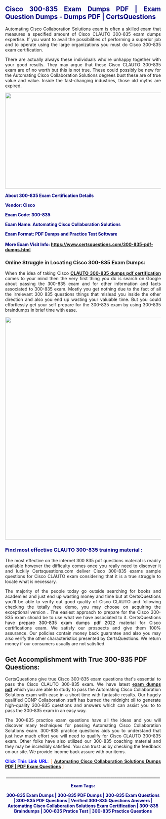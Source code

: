 <h2 style="text-align: justify;"><span style="color: #000080;">Cisco 300-835 Exam Dumps PDF | Exam Question Dumps - Dumps PDF | CertsQuestions</span></h2>
<p style="text-align: justify;">Automating Cisco Collaboration Solutions exam is often a skilled exam that measures a specified amount of Cisco CLAUTO 300-835 exam dumps expertise. If you want to avail the possibilities of performing a superior job and to operate using the large organizations you must do Cisco 300-835 exam certification.</p>
<p style="text-align: justify;">There are actually always these individuals who're unhappy together with your good results. They may argue that these Cisco CLAUTO 300-835 exam are of no worth but this is not true. These could possibly be new for the Automating Cisco Collaboration Solutions degrees bust these are of true value and value. Inside the fast-changing industries, those old myths are expired.</p>
<p><img style="display: block; margin-left: auto; margin-right: auto;" src="https://i.imgur.com/eaP4ae9.png" width="840" height="310" /></p>
<p><span style="color: #000080;"><strong>About 300-835 Exam Certification Details</strong></span></p>
<p><span style="color: #000080;"><strong>Vendor: Cisco<br /></strong></span></p>
<p><span style="color: #000080;"><strong>Exam Code: 300-835</strong></span></p>
<p><span style="color: #000080;"><strong>Exam Name: Automating Cisco Collaboration Solutions</strong></span></p>
<p><span style="color: #000080;"><strong>Exam Format: PDF Dumps and Practice Test Software<br /><br />More Exam Visit Info: <span style="color: #ff6600;"><a href="https://www.certsquestions.com/300-835-pdf-dumps.html">https://www.certsquestions.com/300-835-pdf-dumps.html</a></span></strong></span></p>
<h3>Online Struggle in Locating Cisco 300-835 Exam Dumps:</h3>
<p style="text-align: justify;">When the idea of taking Cisco <a href="https://www.certsquestions.com/300-835-pdf-dumps.html"><strong>CLAUTO 300-835 dumps pdf certification</strong></a> comes to your mind then the very first thing you do is search on Google about passing the 300-835 exam and for other information and facts associated to 300-835 exam. Mostly you get nothing due to the fact of all the irrelevant 300 835 questions things that mislead you inside the other direction and also you end up wasting your valuable time. But you could effortlessly get your self prepare for the 300-835 exam by using 300-835 braindumps in brief time with ease.</p>
<p><a href="https://www.certsquestions.com/300-835-pdf-dumps.html"><img style="display: block; margin-left: auto; margin-right: auto;" src="https://i.imgur.com/pxhoKQ2.png" width="720" /></a></p>
<h3><span style="color: #000080;">Find most effective CLAUTO 300-835 training material :</span></h3>
<p style="text-align: justify;">The most effective on the internet 300 835 pdf questions material is readily available however the difficulty comes once you really need to discover it and luckily Certsquestions.com deliver Cisco 300-835 exams sample questions for Cisco CLAUTO exam considering that it is a true struggle to locate what is necessary.</p>
<p style="text-align: justify;">The majority of the people today go outside searching for books and academies and just end up wasting money and time but at CertsQuestions you'll be able to verify out good quality of Cisco CLAUTO and following checking the totally free demo, you may choose on acquiring the exceptional version . The easiest approach to prepare for the Cisco 300-835 exam should be to use what we have associated to it. CertsQuestions have <span style="color: #000000;">prepare 300-835 exam dumps pdf 2022</span> material for Cisco certifications exam. We satisfy our prospects and give them 100% assurance. Our policies contain money back guarantee and also you may also verify the other characteristics presented by CertsQuestions. We return money if our consumers usually are not satisfied.</p>
<h2>Get Accomplishment with True 300-835 PDF Questions:</h2>
<p style="text-align: justify;">CertsQuestions give true Cisco 300-835 exam questions that's essential to pass the Cisco CLAUTO 300-835 exam. We have latest<strong>&nbsp;<a href="https://www.certsquestions.com/">exam dumps pdf</a></strong>&nbsp;which you are able to study to pass the Automating Cisco Collaboration Solutions exam with ease in a short time with fantastic results. Our hugely qualified CCNP Collaboration staff has burned the midnight oil to generate high-quality 300-835 questions and answers which can assist you to to pass the 300-835 exam in an easy way.</p>
<p style="text-align: justify;">The 300-835 practice exam questions have all the ideas and you will discover many techniques for passing Automating Cisco Collaboration Solutions exam. 300-835 practice questions aids you to understand that just how much effort you will need to qualify for Cisco CLAUTO 300-835 exam. Other folks have also utilized our 300-835 coaching material and they may be incredibly satisfied. You can trust us by checking the feedback on our site. We provide income back assure with our items.</p>
<p style="text-align: justify;"><span style="color: #0000ff;"><strong>Click This Link URL</strong>:</span> <span style="color: #ff6600;">[ <strong><a href="https://www.certsquestions.com/ccnp-collaboration-certification.html">Automating Cisco Collaboration Solutions Dumps PDF | PDF Exam Questions</a></strong> ]</span></p>
<p style="text-align: center;">______________________________________________________________________________</p>
<p style="text-align: center;"><span style="color: #000080;"><strong>Exam Tags:</strong></span></p>
<p style="text-align: center;"><span style="color: #000080;"><strong>300-835 Exam Dumps | 300-835 PDF Dumps | 300-835 Exam Questions | 300-835 PDF Questions | Verified 300-835 Questions Answers | Automating Cisco Collaboration Solutions Exam Certification | 300-835 Braindumps | 300-835 Pratice Test | 300-835 Practice Questions</strong></span></p>
